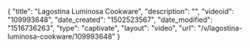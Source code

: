 {
    "title": "Lagostina Luminosa Cookware",
    "description": "",
    "videoid": "109993648",
    "date_created": "1502523567",
    "date_modified": "1516736263",
    "type": "captivate",
    "layout": "video",
    "url": "\/v\/lagostina-luminosa-cookware\/109993648"
}